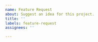 ```yaml
---
name: Feature Request
about: Suggest an idea for this project.
title: ''
labels: feature-request
assignees: ''

---
```



